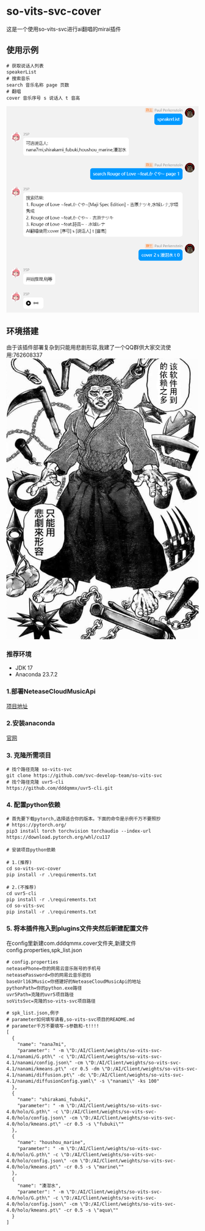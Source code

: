 # so-vits-svc-cover
这是一个使用so-vits-svc进行ai翻唱的mirai插件
## 使用示例
```shell
# 获取说话人列表
speakerList
# 搜索音乐
search 音乐名称 page 页数
# 翻唱
cover 音乐序号 s 说话人 t 音高
```
![example.png](example.png)

## 环境搭建
由于该插件部署复杂到只能用悲剧形容,我建了一个QQ群供大家交流使用:762608337
![motobe_izou](motobe_izou.png)
### 推荐环境

- JDK 17
- Anaconda 23.7.2

### 1.部署NeteaseCloudMusicApi
[项目地址](https://github.com/Binaryify/NeteaseCloudMusicApi)


### 2.安装anaconda
[官网](https://www.anaconda.com/)

### 3. 克隆所需项目
```shell
# 找个路径克隆 so-vits-svc
git clone https://github.com/svc-develop-team/so-vits-svc
# 找个路径克隆 uvr5-cli
https://github.com/dddqmmx/uvr5-cli.git
```
### 4. 配置python依赖
```shell
# 首先要下载pytorch,选择适合你的版本。下面的命令是示例千万不要照抄
# https://pytorch.org/
pip3 install torch torchvision torchaudio --index-url https://download.pytorch.org/whl/cu117

# 安装项目python依赖

# 1.(推荐)
cd so-vits-svc-cover
pip install -r .\requirements.txt

# 2.(不推荐)
cd uvr5-cli
pip install -r .\requirements.txt
cd so-vits-svc
pip install -r .\requirements.txt
```

### 5. 将本插件拖入到plugins文件夹然后新建配置文件
在config里新建com.dddqmmx.cover文件夹,新建文件config.properties,spk_list.json
```shell
# config.properties
neteasePhone=你的网易云音乐账号的手机号
neteasePassword=你的网易云音乐密码
baseUrl163Music=你搭建好的NeteaseCloudMusicApi的地址
pythonPath=你的python.exe路径
uvr5Path=克隆的uvr5项目路径
soVitsSvc=克隆的so-vits-svc项目路径
```
```shell
# spk_list.json,例子
# parameter如何填写请看,so-vits-svc项目的README.md
# parameter千万不要填写-s参数和-t!!!!
[
  {
    "name": "nana7mi",
    "parameter": " -m \"D:/AI/Client/weights/so-vits-svc-4.1/nanami/G.pth\" -c \"D:/AI/Client/weights/so-vits-svc-4.1/nanami/config.json\" -cm \"D:/AI/Client/weights/so-vits-svc-4.1/nanami/kmeans.pt\" -cr 0.5 -dm \"D:/AI/Client/weights/so-vits-svc-4.1/nanami/diffusion.pt\" -dc \"D:/AI/Client/weights/so-vits-svc-4.1/nanami/diffusionConfig.yaml\" -s \"nanami\" -ks 100"
  },
  {
    "name": "shirakami_fubuki",
    "parameter": " -m \"D:/AI/Client/weights/so-vits-svc-4.0/holo/G.pth\" -c \"D:/AI/Client/weights/so-vits-svc-4.0/holo/config.json\" -cm \"D:/AI/Client/weights/so-vits-svc-4.0/holo/kmeans.pt\" -cr 0.5 -s \"fubuki\""
  },
  {
    "name": "houshou_marine",
    "parameter": " -m \"D:/AI/Client/weights/so-vits-svc-4.0/holo/G.pth\" -c \"D:/AI/Client/weights/so-vits-svc-4.0/holo/config.json\" -cm \"D:/AI/Client/weights/so-vits-svc-4.0/holo/kmeans.pt\" -cr 0.5 -s \"marine\""
  },
  {
    "name": "湊泔水",
    "parameter": " -m \"D:/AI/Client/weights/so-vits-svc-4.0/holo/G.pth\" -c \"D:/AI/Client/weights/so-vits-svc-4.0/holo/config.json\" -cm \"D:/AI/Client/weights/so-vits-svc-4.0/holo/kmeans.pt\" -cr 0.5 -s \"aqua\""
  }
]

